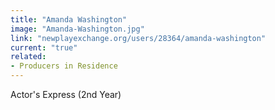 ```yaml
---
title: "Amanda Washington"
image: "Amanda-Washington.jpg"
link: "newplayexchange.org/users/28364/amanda-washington"
current: "true"
related:
- Producers in Residence
---
```


Actor's Express (2nd Year)
